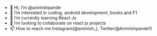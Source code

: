 - 👋 Hi, I’m @animishpande
- 👀 I’m interested in coding, android development, books and F1
- 🌱 I’m currently learning React Js
- 💞️ I’m looking to collaborate on react js projects
- 📫 How to reach me Instagram(@animish_), Twitter(@Animishpande1)

<!---
animishpande/animishpande is a ✨ special ✨ repository because its `README.md` (this file) appears on your GitHub profile.
You can click the Preview link to take a look at your changes.
--->
